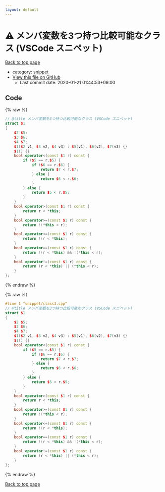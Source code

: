 ```yaml
---
layout: default
---
```


<!-- mathjax config similar to math.stackexchange -->
<script type="text/javascript" async
  src="https://cdnjs.cloudflare.com/ajax/libs/mathjax/2.7.5/MathJax.js?config=TeX-MML-AM_CHTML">
</script>
<script type="text/x-mathjax-config">
  MathJax.Hub.Config({
    TeX: { equationNumbers: { autoNumber: "AMS" }},
    tex2jax: {
      inlineMath: [ ['$','$'] ],
      processEscapes: true
    },
    "HTML-CSS": { matchFontHeight: false },
    displayAlign: "left",
    displayIndent: "2em"
  });
</script>

<script type="text/javascript" src="https://cdnjs.cloudflare.com/ajax/libs/jquery/3.4.1/jquery.min.js"></script>
<script src="https://cdn.jsdelivr.net/npm/jquery-balloon-js@1.1.2/jquery.balloon.min.js" integrity="sha256-ZEYs9VrgAeNuPvs15E39OsyOJaIkXEEt10fzxJ20+2I=" crossorigin="anonymous"></script>
<script type="text/javascript" src="../../assets/js/copy-button.js"></script>
<link rel="stylesheet" href="../../assets/css/copy-button.css" />


# :warning: メンバ変数を3つ持つ比較可能なクラス (VSCode スニペット)

<a href="../../index.html">Back to top page</a>

* category: <a href="../../index.html#54de4c5e0ecfc39083b31b56ee36cb19">snippet</a>
* <a href="{{ site.github.repository_url }}/blob/master/snippet/class3.cpp">View this file on GitHub</a>
    - Last commit date: 2020-01-21 01:44:53+09:00




## Code

<a id="unbundled"></a>
{% raw %}
```cpp
// @title メンバ変数を3つ持つ比較可能なクラス (VSCode スニペット)
struct $1
{
	$2 $5;
	$3 $6;
	$4 $7;
	$1($2 v1, $3 v2, $4 v3) : $5(v1), $6(v2), $7(v3) {}
	$1() {}
	bool operator<(const $1 r) const {
		if ($5 == r.$5) {
			if ($6 == r.$6) {
				return $7 < r.$7;
			} else {
				return $6 < r.$6;
			}
		} else {
			return $5 < r.$5;
		}
	}
	bool operator>(const $1 r) const {
		return r < *this;
	}
	bool operator>=(const $1 r) const {
		return !(*this < r);
	}
	bool operator<=(const $1 r) const {
		return !(r < *this);
	}
	bool operator==(const $1 r) const {
		return !(r < *this) && !(*this < r);
	}
	bool operator!=(const $1 r) const {
		return (r < *this) || (*this < r);
	}
};
```
{% endraw %}

<a id="bundled"></a>
{% raw %}
```cpp
#line 1 "snippet/class3.cpp"
// @title メンバ変数を3つ持つ比較可能なクラス (VSCode スニペット)
struct $1
{
	$2 $5;
	$3 $6;
	$4 $7;
	$1($2 v1, $3 v2, $4 v3) : $5(v1), $6(v2), $7(v3) {}
	$1() {}
	bool operator<(const $1 r) const {
		if ($5 == r.$5) {
			if ($6 == r.$6) {
				return $7 < r.$7;
			} else {
				return $6 < r.$6;
			}
		} else {
			return $5 < r.$5;
		}
	}
	bool operator>(const $1 r) const {
		return r < *this;
	}
	bool operator>=(const $1 r) const {
		return !(*this < r);
	}
	bool operator<=(const $1 r) const {
		return !(r < *this);
	}
	bool operator==(const $1 r) const {
		return !(r < *this) && !(*this < r);
	}
	bool operator!=(const $1 r) const {
		return (r < *this) || (*this < r);
	}
};

```
{% endraw %}

<a href="../../index.html">Back to top page</a>

